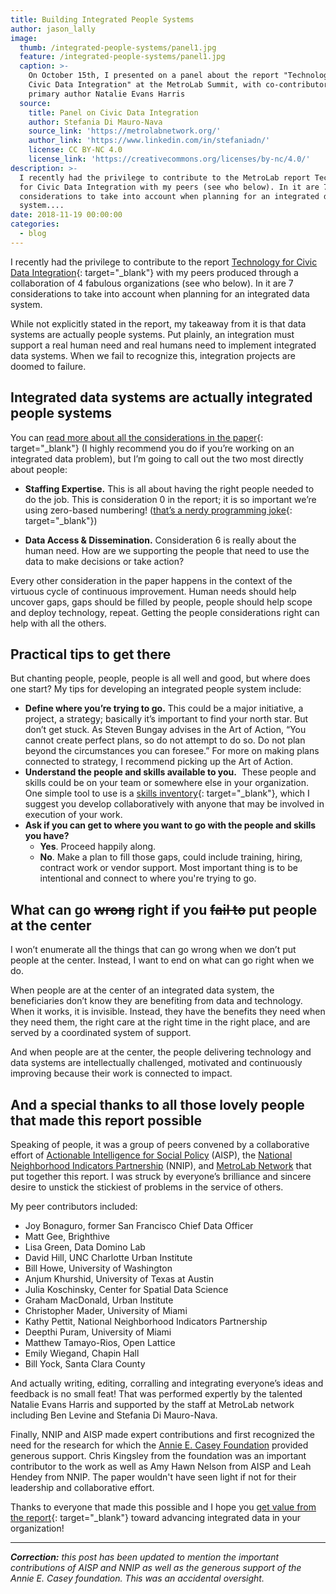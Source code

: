 ```yaml
---
title: Building Integrated People Systems
author: jason_lally
image:
  thumb: /integrated-people-systems/panel1.jpg
  feature: /integrated-people-systems/panel1.jpg
  caption: >-
    On October 15th, I presented on a panel about the report "Technology for
    Civic Data Integration" at the MetroLab Summit, with co-contributors and
    primary author Natalie Evans Harris
  source:
    title: Panel on Civic Data Integration
    author: Stefania Di Mauro-Nava
    source_link: 'https://metrolabnetwork.org/'
    author_link: 'https://www.linkedin.com/in/stefaniadn/'
    license: CC BY-NC 4.0
    license_link: 'https://creativecommons.org/licenses/by-nc/4.0/'
description: >-
  I recently had the privilege to contribute to the MetroLab report Technology
  for Civic Data Integration with my peers (see who below). In it are 7
  considerations to take into account when planning for an integrated data
  system....
date: 2018-11-19 00:00:00
categories:
  - blog
---
```


I recently had the privilege to contribute to the report [Technology for Civic Data Integration](https://metrolabnetwork.org/data-science-and-human-services-lab/){: target="_blank"} with my peers produced through a collaboration of 4 fabulous organizations (see who below). In it are 7 considerations to take into account when planning for an integrated data system.

While not explicitly stated in the report, my takeaway from it is that data systems are actually people systems. Put plainly, an integration must support a real human need and real humans need to implement integrated data systems. When we fail to recognize this, integration projects are doomed to failure.

## Integrated data systems are actually integrated people systems

You can [read more about all the considerations in the paper](https://metrolabnetwork.org/wp-content/uploads/2018/09/Technology-for-Civic-Data-Integration.pdf){: target="_blank"} (I highly recommend you do if you’re working on an integrated data problem), but I’m going to call out the two most directly about people:

* **Staffing Expertise.** This is all about having the right people needed to do the job. This is consideration 0 in the report; it is so important we’re using zero-based numbering! ([that’s a nerdy programming joke](https://en.wikipedia.org/wiki/Zero-based_numbering){: target="_blank"})

* **Data Access & Dissemination.** Consideration 6 is really about the human need. How are we supporting the people that need to use the data to make decisions or take action?

Every other consideration in the paper happens in the context of the virtuous cycle of continuous improvement. Human needs should help uncover gaps, gaps should be filled by people, people should help scope and deploy technology, repeat. Getting the people considerations right can help with all the others.

## Practical tips to get there

But chanting people, people, people is all well and good, but where does one start? My tips for developing an integrated people system include:

* **Define where you’re trying to go.** This could be a major initiative, a project, a strategy; basically it’s important to find your north star. But don’t get stuck. As Steven Bungay advises in the Art of Action, “You cannot create perfect plans, so do not attempt to do so. Do not plan beyond the circumstances you can foresee.” For more on making plans connected to strategy, I recommend picking up the Art of Action.
* **Understand the people and skills available to you.** &nbsp;These people and skills could be on your team or somewhere else in your organization. One simple tool to use is a [skills inventory](https://franus.com/2018/01/17/cheat-sheet-map-your-teams-skills-to-scale-growth-and-clarify-your-culture/){: target="_blank"}, which I suggest you develop collaboratively with anyone that may be involved in execution of your work.
* **Ask if you can get to where you want to go with the people and skills you have?**
  * **Yes**. Proceed happily along.
  * **No**. Make a plan to fill those gaps, could include training, hiring, contract work or vendor support. Most important thing is to be intentional and connect to where you're trying to go.

## What can go ~~wrong~~ right if you ~~fail to~~ put people at the center

I won’t enumerate all the things that can go wrong when we don’t put people at the center. Instead, I want to end on what can go right when we do.

When people are at the center of an integrated data system, the beneficiaries don’t know they are benefiting from data and technology. When it works, it is invisible. Instead, they have the benefits they need when they need them, the right care at the right time in the right place, and are served by a coordinated system of support.

And when people are at the center, the people delivering technology and data systems are intellectually challenged, motivated and continuously improving because their work is connected to impact.

## And a special thanks to all those lovely people that made this report possible

Speaking of people, it was a group of peers convened by a collaborative effort of [Actionable Intelligence for Social Policy](https://www.aisp.upenn.edu/) (AISP), the [National Neighborhood Indicators Partnership](https://www.neighborhoodindicators.org/) (NNIP), and [MetroLab Network](https://metrolabnetwork.org/) that put together this report. I was struck by everyone’s brilliance and sincere desire to unstick the stickiest of problems in the service of others.

My peer contributors included:

* Joy Bonaguro, former San Francisco Chief Data Officer
* Matt Gee, Brighthive
* Lisa Green, Data Domino Lab
* David Hill, UNC Charlotte Urban Institute
* Bill Howe, University of Washington
* Anjum Khurshid, University of Texas at Austin
* Julia Koschinsky, Center for Spatial Data Science
* Graham MacDonald, Urban Institute
* Christopher Mader, University of Miami
* Kathy Pettit, National Neighborhood Indicators Partnership
* Deepthi Puram, University of Miami
* Matthew Tamayo-Rios, Open Lattice
* Emily Wiegand, Chapin Hall
* Bill Yock, Santa Clara County

And actually writing, editing, corralling and integrating everyone’s ideas and feedback is no small feat! That was performed expertly by the talented Natalie Evans Harris and supported by the staff at MetroLab network including Ben Levine and Stefania Di Mauro-Nava.

Finally, NNIP and AISP made expert contributions and first recognized the need for the research for which the [Annie E. Casey Foundation](https://www.aecf.org/) provided generous support. Chris Kingsley from the foundation was an important contributor to the work as well as Amy Hawn Nelson from AISP and Leah Hendey from NNIP. The paper wouldn't have seen light if not for their leadership and collaborative effort.

Thanks to everyone that made this possible and I hope you [get value from the report](https://metrolabnetwork.org/wp-content/uploads/2018/09/Technology-for-Civic-Data-Integration.pdf){: target="_blank"} toward advancing integrated data in your organization!

-----

***Correction:** this post has been updated to mention the important contributions of AISP and NNIP as well as the generous support of the Annie E. Casey foundation. This was an accidental oversight.*